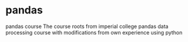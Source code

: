# pandas
pandas course
The course roots from imperial college pandas data processing course
with modifications from own experience using python
